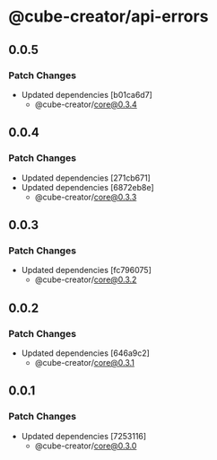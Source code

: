 # @cube-creator/api-errors

## 0.0.5

### Patch Changes

- Updated dependencies [b01ca6d7]
  - @cube-creator/core@0.3.4

## 0.0.4

### Patch Changes

- Updated dependencies [271cb671]
- Updated dependencies [6872eb8e]
  - @cube-creator/core@0.3.3

## 0.0.3

### Patch Changes

- Updated dependencies [fc796075]
  - @cube-creator/core@0.3.2

## 0.0.2

### Patch Changes

- Updated dependencies [646a9c2]
  - @cube-creator/core@0.3.1

## 0.0.1

### Patch Changes

- Updated dependencies [7253116]
  - @cube-creator/core@0.3.0
